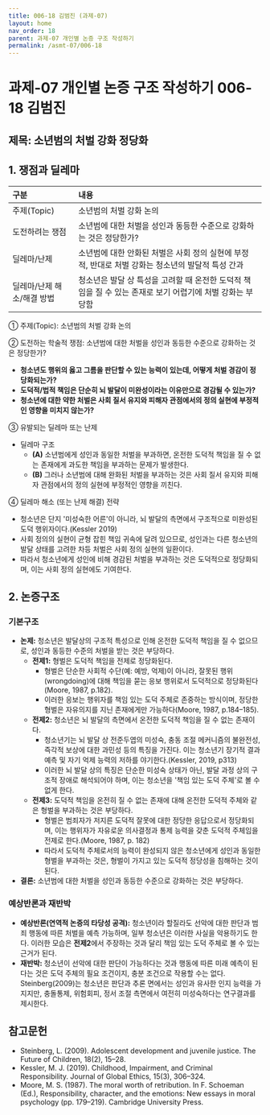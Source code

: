 ```yaml
---
title: 006-18 김범진 (과제-07)
layout: home
nav_order: 18
parent: 과제-07 개인별 논증 구조 작성하기
permalink: /asmt-07/006-18
---
```


# 과제-07 개인별 논증 구조 작성하기 006-18 김범진

## 제목: 소년범의 처벌 강화 정당화  

## 1. 쟁점과 딜레마

| 구분 | 내용 |
|:---|:---|
| 주제(Topic) | 소년범의 처벌 강화 논의 |
| 도전하려는 쟁점 | 소년범에 대한 처벌을 성인과 동등한 수준으로 강화하는 것은 정당한가? |
| 딜레마/난제 | 소년범에 대한 안화된 처벌은 사회 정의 실현에 부정적, 반대로 처벌 강화는 청소년의 발달적 특성 간과 |
| 딜레마/난제 해소/해결 방법 | 청소년은 발달 상 특성을 고려할 때 온전한 도덕적 책임을 질 수 있는 존재로 보기 어렵기에 처벌 강화는 부당함 |

① 주제(Topic): 소년범의 처벌 강화 논의

② 도전하는 학술적 쟁점: 소년범에 대한 처벌을 성인과 동등한 수준으로 강화하는 것은 정당한가?

- **청소년도 행위의 옳고 그름을 판단할 수 있는 능력이 있는데, 어떻게 처벌 경감이 정당화되는가?**  
- **도덕적/법적 책임은 단순히 뇌 발달이 미완성이라는 이유만으로 경감될 수 있는가?**  
- **청소년에 대한 약한 처벌은 사회 질서 유지와 피해자 관점에서의 정의 실현에 부정적인 영향을 미치지 않는가?**

③ 유발되는 딜레마 또는 난제

- 딜레마 구조
  - **(A)** 소년범에게 성인과 동일한 처벌을 부과하면, 온전한 도덕적 책임을 질 수 없는 존재에게 과도한 책임을 부과하는 문제가 발생한다.  
  - **(B)** 그러나 소년범에 대해 완화된 처벌을 부과하는 것은 사회 질서 유지와 피해자 관점에서의 정의 실현에 부정적인 영향을 끼친다. 

④ 딜레마 해소 (또는 난제 해결) 전략

- 청소년은 단지 '미성숙한 어른'이 아니라, 뇌 발달의 측면에서 구조적으로 미완성된 도덕 행위자이다.(Kessler 2019)
- 사회 정의의 실현이 균형 잡힌 책임 귀속에 달려 있으므로, 성인과는 다른 청소년의 발달 상태를 고려한 차등 처벌은 사회 정의 실현의 일환이다. 
- 따라서 청소년에게 성인에 비해 경감된 처벌을 부과하는 것은 도덕적으로 정당화되며, 이는 사회 정의 실현에도 기여한다. 

## 2. 논증구조

### 기본구조

- **논제:** 청소년은 발달상의 구조적 특성으로 인해 온전한 도덕적 책임을 질 수 없으므로, 성인과 동등한 수준의 처벌을 받는 것은 부당하다. 
  - **전제1:** 형벌은 도덕적 책임을 전제로 정당화된다. 
    - 형벌은 단순한 사회적 수단(예: 예방, 억제)이 아니라, 잘못된 행위(wrongdoing)에 대해 책임을 묻는 응보 행위로서 도덕적으로 정당화된다(Moore, 1987, p.182).
	- 이러한 응보는 행위자를 책임 있는 도덕 주체로 존중하는 방식이며, 정당한 형벌은 자유의지를 지닌 존재에게만 가능하다(Moore, 1987, p.184–185).
  - **전제2:** 청소년은 뇌 발달의 측면에서 온전한 도덕적 책임을 질 수 없는 존재이다. 
    - 청소년기는 뇌 발달 상 전준두엽의 미성숙, 충동 조절 메커니즘의 불완전성, 즉각적 보상에 대한 과민성 등의 특징을 가진다. 이는 청소년기 장기적 결과 예측 및 자기 억제 능력의 저하를 야기한다.(Kessler, 2019, p313)
    - 이러한 뇌 발달 상의 특징은 단순한 미성숙 상태가 아닌, 발달 과정 상의 구조적 장애로 해석되어야 하며, 이는 청소년을 '책임 있는 도덕 주체'로 볼 수 없게 한다. 
  - **전제3:** 도덕적 책임을 온전히 질 수 없는 존재에 대해 온전한 도덕적 주체와 같은 형벌을 부과하는 것은 부당하다. 
      - 형벌은 범죄자가 저지른 도덕적 잘못에 대한 정당한 응답으로서 정당화되며, 이는 행위자가 자유로운 의사결정과 통제 능력을 갖춘 도덕적 주체임을 전제로 한다.(Moore, 1987, p. 182)
      - 따라서 도덕적 주체로서의 능력이 완성되지 않은 청소년에게 성인과 동일한 형벌을 부과하는 것은, 형벌이 가지고 있는 도덕적 정당성을 침해하는 것이 된다. 
- **결론:** 소년범에 대한 처벌을 성인과 동등한 수준으로 강화하는 것은 부당하다.  

### 예상반론과 재반박

- **예상반론(연역적 논증의 타당성 공격):** 청소년이라 할질라도 선악에 대한 판단과 범죄 행동에 따른 처벌을 예측 가능하며, 일부 청소년은 이러한 사실을 악용하기도 한다. 이러한 모습은 **전제2**에서 주장하는 것과 달리 책임 있는 도덕 주체로 볼 수 있는 근거가 된다. 
- **재반박:** 청소년이 선악에 대한 판단이 가능하다는 것과 행동에 따른 미래 예측이 된다는 것은 도덕 주체의 필요 조건이지, 충분 조건으로 작용할 수는 없다. Steinberg(2009)는 청소년은 판단과 추론 면에서는 성인과 유사한 인지 능력을 가지지만, 충돌통제, 위험회피, 정서 조절 측면에서 여전히 미성숙하다는 연구결과를 제시한다. 

## 참고문헌

- Steinberg, L. (2009). Adolescent development and juvenile justice. The Future of Children, 18(2), 15–28.
- Kessler, M. J. (2019). Childhood, Impairment, and Criminal Responsibility. Journal of Global Ethics, 15(3), 306–324.
- Moore, M. S. (1987). The moral worth of retribution. In F. Schoeman (Ed.), Responsibility, character, and the emotions: New essays in moral psychology (pp. 179–219). Cambridge University Press.